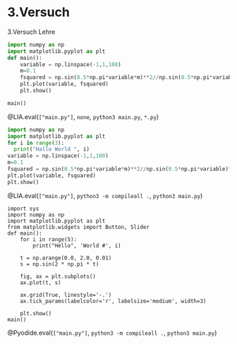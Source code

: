 <!--
author:   Claudia Funke

email:    claudia.funke@physik.tu-freiberg.de

version:  0.0.1

language: de

narrator: Deutsch Female

comment:  Struktur der Materie Übung 7

@style
.lia-toc__bottom {
    display: none;
}
@end


import: https://raw.githubusercontent.com/liaTemplates/KekuleJS/master/README.md

import: https://github.com/liascript/CodeRunner

import: https://raw.githubusercontent.com/LiaTemplates/Pyodide/master/README.md


-->




# 3.Versuch
3.Versuch Lehre


``` py
import numpy as np
import matplotlib.pyplot as plt
def main():
    variable = np.linspace(-1,1,100)
    m=0.1
    fsquared = np.sin(0.5*np.pi*variable*m)**2//np.sin(0.5*np.pi*variable)**2
    plt.plot(variable, fsquared)
    plt.show()

main()
```
@LIA.eval(`["main.py"]`, `none`, `python3 main.py`, `*.py`)


```python
import numpy as np
import matplotlib.pyplot as plt
for i in range(3):
  print("Hallo World ", i)
variable = np.linspace(-1,1,100)
m=0.1
fsquared = np.sin(0.5*np.pi*variable*m)**2//np.sin(0.5*np.pi*variable)**2
plt.plot(variable, fsquared)
plt.show()
```
@LIA.eval(`["main.py"]`, `python3 -m compileall .`, `python3 main.py`)
```
import sys
import numpy as np
import matplotlib.pyplot as plt
from matplotlib.widgets import Button, Slider
def main():
    for i in range(5):
	    print("Hello", 'World #', i)

    t = np.arange(0.0, 2.0, 0.01)
    s = np.sin(2 * np.pi * t)

    fig, ax = plt.subplots()
    ax.plot(t, s)

    ax.grid(True, linestyle='-.')
    ax.tick_params(labelcolor='r', labelsize='medium', width=3)

    plt.show()
main()
```
@Pyodide.eval(`["main.py"]`, `python3 -m compileall .`, `python3 main.py`)